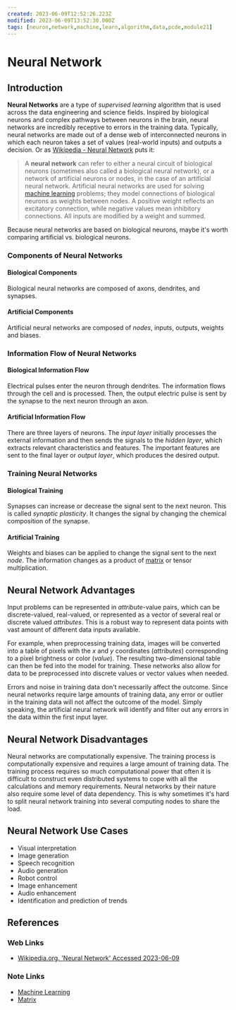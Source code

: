 ```yaml
---
created: 2023-06-09T12:52:26.223Z
modified: 2023-06-09T13:52:30.000Z
tags: [neuron,network,machine,learn,algorithm,data,pcde,module21]
---
```

# Neural Network

## Introduction

**Neural Networks** are a type of *supervised learning* algorithm that
is used across the data engineering and science fields.
Inspired by biological neurons and complex pathways between neurons in the brain,
neural networks are incredibly receptive to errors in the training data.
Typically,
neural networks are made out of a dense web of interconnected neurons in which
each neuron takes a set of values (real-world inputs) and outputs a decision.
Or as [Wikipedia - Neural Network][wiki-nn] puts it:

>A **neural network** can refer to either a neural circuit of biological neurons
>(sometimes also called a biological neural network),
>or a network of artificial neurons or nodes,
>in the case of an artificial neural network.
>Artificial neural networks are used for solving [machine learning][-ml] problems;
>they model connections of biological neurons as weights between nodes.
>A positive weight reflects an excitatory connection,
>while negative values mean inhibitory connections.
>All inputs are modified by a weight and summed.

Because neural networks are based on biological neurons,
maybe it's worth comparing artificial vs. biological neurons.

### Components of Neural Networks

#### Biological Components

Biological neural networks are composed of axons, dendrites, and synapses.

#### Artificial Components

Artificial neural networks are composed of *nodes*,
inputs, outputs, weights and biases.

### Information Flow of Neural Networks

#### Biological Information Flow

Electrical pulses enter the neuron through dendrites.
The information flows through the cell and is processed.
Then, the output electric pulse is sent by the synapse to
the next neuron through an axon.

#### Artificial Information Flow

There are three layers of neurons.
The *input layer* initially processes the external information and
then sends the signals to the *hidden layer*,
which extracts relevant characteristics and features.
The important features are sent to the final layer or *output layer*,
which produces the desired output.

### Training Neural Networks

#### Biological Training

Synapses can increase or decrease the signal sent to the next neuron.
This is called *synaptic plasticity*.
It changes the signal by changing the chemical composition of the synapse.

#### Artificial Training

Weights and biases can be applied to change the signal sent to the next *node*.
The information changes as a product of [matrix][-matrix] or tensor multiplication.

## Neural Network Advantages

Input problems can be represented in *attribute*-value pairs,
which can be discrete-valued, real-valued,
or represented as a vector of several real or discrete valued *attributes*.
This is a robust way to represent data points with
vast amount of different data inputs available.

For example, when preprocessing training data,
images will be converted into a table of pixels with the $x$ and $y$ coordinates
(*attributes*) corresponding to a pixel brightness or color (*value*).
The resulting two-dimensional table can then be fed into the model for training.
These networks also allow for data to be preprocessed into discrete values or
vector values when needed.

Errors and noise in training data don't necessarily affect the outcome.
Since neural networks require large amounts of training data,
any error or outlier in the training data will not affect the outcome of the model.
Simply speaking, the artificial neural network will identify and
filter out any errors in the data within the first input layer.

## Neural Network Disadvantages

Neural networks are computationally expensive.
The training process is computationally expensive and
requires a large amount of training data.
The training process requires so much computational power that
often it is difficult to construct even distributed systems to
cope with all the calculations and memory requirements.
Neural networks by their nature also require some level of data dependency.
This is why sometimes it's hard to split neural network training into
several computing nodes to share the load.

## Neural Network Use Cases

* Visual interpretation
* Image generation
* Speech recognition
* Audio generation
* Robot control
* Image enhancement
* Audio enhancement
* Identification and prediction of trends

## References

### Web Links

* [Wikipedia.org. 'Neural Network' Accessed 2023-06-09][wiki-nn]

<!-- Hidden References -->
[wiki-nn]: https://en.wikipedia.org/wiki/Neural_network "Wikipedia.org. 'Neural Network' Accessed 2023-06-09"

### Note Links

* [Machine Learning][-ml]
* [Matrix][-matrix]

<!-- Hidden References -->
[-ml]: machine-learning.md "Machine Learning"
[-matrix]: matrix.md "Matrix"
